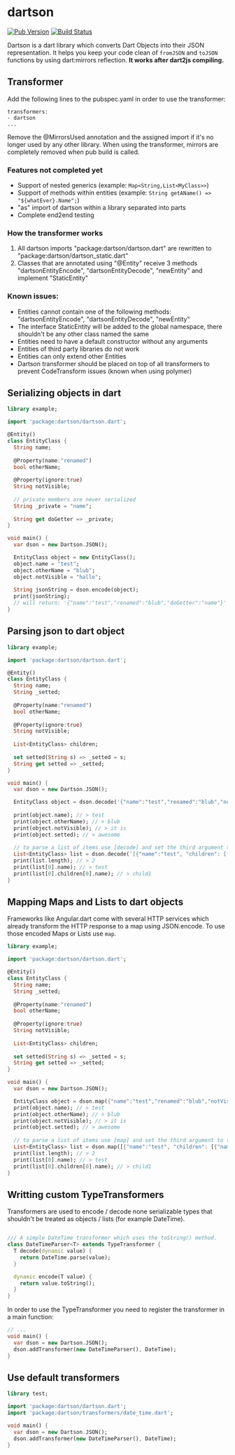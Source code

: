 # dartson
[![Pub Version](https://img.shields.io/pub/v/dartson.svg)](https://pub.dartlang.org/packages/dartson)
[![Build Status](https://travis-ci.org/eredo/dartson.svg?branch=master)](https://travis-ci.org/eredo/dartson)

Dartson is a dart library which converts Dart Objects into their JSON representation. It helps you keep your code clean of `fromJSON` and `toJSON` functions by using dart:mirrors reflection. **It works after dart2js compiling.**

## Transformer
Add the following lines to the pubspec.yaml in order to use the transformer:

```
transformers:
- dartson
...
```

Remove the @MirrorsUsed annotation and the assigned import if it's no longer used by any other library.
When using the transformer, mirrors are completely removed when pub build is called.


### Features not completed yet
- Support of nested generics (example: ```Map<String,List<MyClass>>```)
- Support of methods within entities (example: ```String getAName() => "${whatEver}.Name";```)
- "as" import of dartson within a library separated into parts
- Complete end2end testing


### How the transformer works
1. All dartson imports "package:dartson/dartson.dart" are rewritten to "package:dartson/dartson_static.dart"
2. Classes that are annotated using "@Entity" receive 3 methods "dartsonEntityEncode", "dartsonEntityDecode", "newEntity" and implement "StaticEntity"


### Known issues:
- Entities cannot contain one of the following methods: "dartsonEntityEncode", "dartsonEntityDecode", "newEntity"
- The interface StaticEntity will be added to the global namespace, there shouldn't be any other class named the same
- Entities need to have a default constructor without any arguments
- Entities of third party libraries do not work
- Entities can only extend other Entities
- Dartson transformer should be placed on top of all transformers to prevent CodeTransform issues (known when using polymer)


## Serializing objects in dart

```dart
library example;

import 'package:dartson/dartson.dart';

@Entity()
class EntityClass {
  String name;
  
  @Property(name:"renamed")
  bool otherName;
  
  @Property(ignore:true)
  String notVisible;
  
  // private members are never serialized
  String _private = "name";
  
  String get doGetter => _private;
}

void main() {
  var dson = new Dartson.JSON();

  EntityClass object = new EntityClass();
  object.name = "test";
  object.otherName = "blub";
  object.notVisible = "hallo";
  
  String jsonString = dson.encode(object);
  print(jsonString);
  // will return: '{"name":"test","renamed":"blub","doGetter":"name"}'
}
```


## Parsing json to dart object

```dart
library example;

import 'package:dartson/dartson.dart';

@Entity()
class EntityClass {
  String name;
  String _setted;
  
  @Property(name:"renamed")
  bool otherName;
  
  @Property(ignore:true)
  String notVisible;
  
  List<EntityClass> children;
  
  set setted(String s) => _setted = s;
  String get setted => _setted;
}

void main() {
  var dson = new Dartson.JSON();

  EntityClass object = dson.decode('{"name":"test","renamed":"blub","notVisible":"it is", "setted": "awesome"}', new EntityClass());
  
  print(object.name); // > test
  print(object.otherName); // > blub
  print(object.notVisible); // > it is
  print(object.setted); // > awesome
  
  // to parse a list of items use [decode] and set the third argument to true
  List<EntityClass> list = dson.decode('[{"name":"test", "children": [{"name":"child1"},{"name":"child2"}]},{"name":"test2"}]', new EntityClass(), true);
  print(list.length); // > 2
  print(list[0].name); // > test
  print(list[0].children[0].name); // > child1
}
```


## Mapping Maps and Lists to dart objects
Frameworks like Angular.dart come with several HTTP services which already transform the HTTP response to a map using JSON.encode. To use those encoded Maps or Lists use `map`.

```dart
library example;

import 'package:dartson/dartson.dart';

@Entity()
class EntityClass {
  String name;
  String _setted;
  
  @Property(name:"renamed")
  bool otherName;
  
  @Property(ignore:true)
  String notVisible;
  
  List<EntityClass> children;
  
  set setted(String s) => _setted = s;
  String get setted => _setted;
}

void main() {
  var dson = new Dartson.JSON();

  EntityClass object = dson.map({"name":"test","renamed":"blub","notVisible":"it is", "setted": "awesome"}, new EntityClass());
  print(object.name); // > test
  print(object.otherName); // > blub
  print(object.notVisible); // > it is
  print(object.setted); // > awesome
  
  // to parse a list of items use [map] and set the third argument to true
  List<EntityClass> list = dson.map([{"name":"test", "children": [{"name":"child1"},{"name":"child2"}]},{"name":"test2"}], new EntityClass(), true);
  print(list.length); // > 2
  print(list[0].name); // > test
  print(list[0].children[0].name); // > child1
}
```


## Writting custom TypeTransformers
Transformers are used to encode / decode none serializable types that shouldn't be treated  as objects / lists (for example DateTime).

```dart

/// A simple DateTime transformer which uses the toString() method.
class DateTimeParser<T> extends TypeTransformer {
  T decode(dynamic value) {
    return DateTime.parse(value);
  }

  dynamic encode(T value) {
    return value.toString();
  }
}
```

In order to use the TypeTransformer you need to register the transformer in a main function:

```dart
// ...
void main() {
  var dson = new Dartson.JSON();
  dson.addTransformer(new DateTimeParser(), DateTime);
}
```

## Use default transformers

```dart
library test;

import 'package:dartson/dartson.dart';
import 'package:dartson/transformers/date_time.dart';

void main() {
  var dson = new Dartson.JSON();
  dson.addTransformer(new DateTimeParser(), DateTime);
}
```
